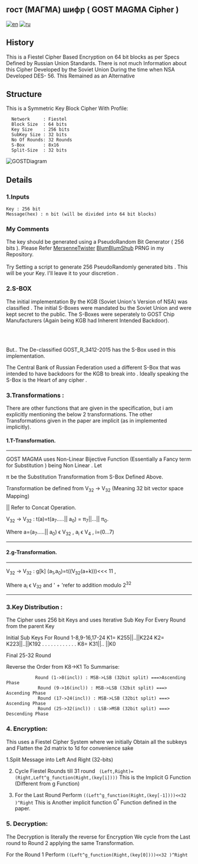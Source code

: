 ## гост (МАГМА) шифр ( GOST MAGMA Cipher )
[![en](https://img.shields.io/badge/lang-en-red.svg)](https://github.com/AjayBadrinath/MAGMA/blob/main/README.md)
[![ru](https://img.shields.io/badge/lang-ru-blue.svg)](https://github.com/AjayBadrinath/MAGMA/blob/main/README.ru.md)

## History 

This is a Fiestel Cipher Based Encryption on 64 bit blocks as per Specs Defined by Russian  Union  Standards.
    There is not much Information about this Cipher Developed by the Soviet Union During the time when NSA Developed DES- 56. This Remained as an Alternative 


## Structure 

This is a Symmetric Key Block Cipher With Profile:


      Network     : Fiestel 
      Block Size  : 64 bits  
      Key Size    : 256 bits
      SubKey Size : 32 bits
      No Of Rounds: 32 Rounds
      S-Box       : 8x16 
      Split-Size  : 32 bits

![GOSTDiagram](https://github.com/AjayBadrinath/Cryptography/assets/92035508/9f4b7814-ebf1-4e9c-b174-ba1fdb21694c)

## Details 

### 1.Inputs 

    Key : 256 bit 
    Message(hex) : n bit (will be divided into 64 bit blocks)


### My Comments
The key should be generated using a PseudoRandom Bit Generator ( 256 bits ). Please Refer <a href="https://github.com/AjayBadrinath/Cryptography/tree/main/PRNG/Mersenne%20Twister">MersenneTwister</a>  <a href="https://github.com/AjayBadrinath/Cryptography/tree/main/PRNG/BBS">BlumBlumShub</a> PRNG in my Repository. 
<br></br>
Try Setting a script to generate 256 PseudoRandomly generated bits . This will be your Key. I'll leave it to your discretion .

### 2.S-BOX 

  The initial implementation By the KGB (Soviet Union's Version of NSA) was classified . The initial S-Boxes were mandated bu the Soviet Union and were kept secret to the public. The S-Boxes were seperately to GOST Chip Manufacturers (Again being KGB had Inherent Intended Backdoor).

<br></br>

But.. The De-classified GOST_R_3412-2015  has the S-Box used in this implementation.

The Central Bank of Russian Federation  used a different S-Box that was intended to have backdoors for the KGB to break into .  Ideally speaking the S-Box is the Heart of any cipher .



### 3.Transformations :

There are other functions that are given in the specification, but i am explicitly mentioning the below 2 transformations. The other Transformations given in the paper are implicit (as in implemented implicitly).


#### 1.T-Transformation.
<hr>
  GOST MAGMA uses Non-Linear Bijective Function (Essentially a Fancy term for Substitution ) being Non Linear . 
  Let 
        
  &#960; be the Substitution Transformation from S-Box Defined Above.

  
  Transformation be defined from V<sub>32</sub> -> V<sub>32</sub> (Meaning 32 bit vector space Mapping)

  || Refer to Concat Operation.

 V<sub>32</sub> -> V<sub>32</sub> : t(a)=t(a<sub>7</sub>.....|| a<sub>0</sub>) =  &#960;<sub>7</sub>||...||  &#960;<sub>0</sub>.
 
 Where a=(a<sub>7</sub>.....|| a<sub>0</sub>) &#x3F5; V<sub>32</sub> , a<sub>i</sub> &#x3F5; V<sub>4</sub> , i=(0...7)


<hr>


#### 2.g-Transformation.


<hr>


V<sub>32</sub> -> V<sub>32</sub> : g[k] (a<sub>1</sub>,a<sub>0</sub>)=t((V<sub>32</sub>(a+k)))<<< 11 , 

Where a<sub>i</sub> &#x3F5; V<sub>32</sub>  and ' + 'refer to addition modulo 2<sup>32</sup>
<hr>



### 3.Key Distribution :


The Cipher uses 256 bit Keys and uses Iterative Sub Key For Every Round from the parent Key

Initial Sub Keys For Round 1-8,9-16,17-24
K1= K255||..||K224
K2= K223||..||K192
.    .    .    .
.    .    .    .
.    .    .    .
K8= K31||.. ||K0

Final 25-32 Round 

Reverse the Order from K8->K1
To Summarise:

               Round (1->8(incl)) : MSB->LSB (32bit split) ===>Ascending Phase
                Round (9->16(incl)) : MSB->LSB (32bit split) ===> Ascending Phase
                Round (17->24(incl)) : MSB->LSB (32bit split) ===> Ascending Phase
                Round (25->32(incl)) : LSB->MSB (32bit split) ===> Descending Phase

### 4. Encryption:

This uses a Fiestel Cipher System where we initially Obtain all the subkeys and Flatten the 2d matrix to 1d for convenience sake

1.Split Message into Left And Right (32-bits)

2. Cycle Fiestel Rounds till 31 round <code> (Left,Right)= (Right,Left^g_function(Right,(key[i])))</code> This is the Implicit G Function (Different from g Function)

3. For the Last Round Perform <code>((Left^g_function(Right,(key[-1])))<<32 )^Right</code> This is Another implicit function G<sup>*</sup> Function defined in the paper.

### 5. Decryption:



The Decryption is literally the reverse for Encryption We cycle from the Last round to Round 2
applying the same Transformation.


For the Round 1 Perform <code>((Left^g_function(Right,(key[0])))<<32 )^Right</code> 



